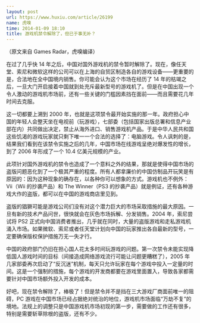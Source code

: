 ```yaml
---
layout: post
url: https://www.huxiu.com/article/26199
name: 虎嗅
time: 2014-01-09 18:10
title: 游戏机禁令解除了，但已于事无补？
---
```

（原文来自 Games Radar，虎嗅编译）

在过了几乎快 14 年之后，中国对国外游戏机的禁令暂时解除了。现在，像任天堂、索尼和微软这样的公司可以在上海的自贸区制造各自的游戏设备——更重要的是，合法地在全中国境内销售。你可能会认为这个市场在经历了 14 年的枯竭之后，一旦大门开启接着中国就到处充斥最新型号的游戏机了。但是在中国出现一个令人激动的游戏机市场前，还有一些关键的门槛因素挡在面前——而且需要花几年时间去克服。

这一切都要上溯到 2000 年，也就是这项禁令最开始实施的那一年。政府担心中国的年轻人会整天坐在电视前（玩游戏），七部委（包括国家出版总署和信息产业部在内）共同做出决定，禁止从海外进口、销售游戏机产品。于是中华人民共和国这些饥渴的游戏玩家就只剩下唯一一个合法的选择了：电脑游戏。令人讽刺的是，结果我们看到在该禁令实施之后的几年，中国市场在线游戏呈绝对爆发性的增长，到了 2006 年形成了一个 10.4 亿美元规模的产业。

此项针对国外游戏机的禁令也造成了一个意料之外的结果，那就是使得中国市场的盗版问题恶化到了一个极其严重的程度。所有人都拿廉价的中国仿制品开玩笑是有原因的：因为这种现象的确存在，以各种你可以想象的方式。游戏机也不例外：Vii（Wii 的抄袭产品）和 The Winner（PS3 的抄袭产品）就是例证，还有各种游戏大作的盗版，都可以在中国的游戏商店里见到。

盗版的猖獗可能是游戏公司们没有对这个潜力巨大的市场采取措施的最大原因。一旦有新的技术产品问世，很快就会在灰色市场拆解、分发销售。2004 年，索尼尝试将 PS2 正式向中国消费者推出，几乎就在同时，大量的盗版游戏和走私游戏机涌入市场。如果微软、索尼或者任天堂计划向中国的玩家推出各自最新的型号，一定要确保版权保护措施万无一失才行。

中国的政府部门仍旧在担心国人花太多时间玩游戏的问题。第一次禁令未能实现降低国人游戏时间的目标（间接造成网络游戏流行可能让问题更糟糕了），2005 年几家部委再次启动了“反沉迷”机制，每天只允许玩家在每个游戏中投入一定量的时间。这是一个强制的措施，每个游戏的开发商都要在游戏里面置入，导致各家都需要针对中国市场额外投入开发的成本。

好吧，现在禁令解除了，棒极了！但是禁令并不是挡在三大游戏厂商面前唯一的阻碍，PC 游戏在中国市场已经占据绝对统治的地位，游戏机市场面临“万劫不复”的境地。法规上的调整只是中国游戏机市场初现的第一步，需要做的工作还有很多，特别是需要斩草除根的盗版，还有不少。

